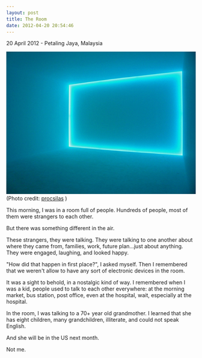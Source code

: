```yaml
---
layout: post
title: The Room
date: 2012-04-20 20:54:46
---
```

<p class="meta">20 April 2012 - Petaling Jaya, Malaysia</p>

![The Room](/images/the-room.jpg) <span class="caption">(Photo credit: [procsilas](http://www.flickr.com/photos/procsilas/2996244594/) )</span>

This morning, I was in a room full of people. Hundreds of people, most of them were strangers to each other. 

But there was something different in the air.

These strangers, they were talking. They were talking to one another about where they came from, families, work, future plan...just about anything. They were engaged, laughing, and looked happy.

"How did that happen in first place?", I asked myself. Then I remembered that we weren't allow to have any sort of electronic devices in the room.

It was a sight to behold, in a nostalgic kind of way. I remembered when I was a kid, people used to talk to each other everywhere: at the morning market, bus station, post office, even at the hospital, wait, especially at the hospital.

In the room, I was talking to a 70+ year old grandmother. I learned that she has eight children, many grandchildren, illiterate, and could not speak English. 

And she will be in the US next month.

Not me.